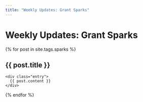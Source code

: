 ```yaml
---
title: "Weekly Updates: Grant Sparks"
---
```


# Weekly Updates: Grant Sparks

{% for post in site.tags.sparks %}
  <article class="post">
    <h2>{{ post.title }}</h2>

    <div class="entry">
      {{ post.content }}
    </div>

  </article>
{% endfor %}

